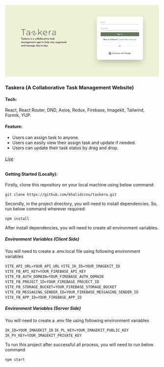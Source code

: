 ![Taskera](./client/public/pv-taskera.png)

### Taskera (A Collaborative Task Management Website)

#### Tech:

<p>React, React Router, DND, Axios, Redux, Firebase, Imagekit, Tailwind, Formik, YUP.</p>

#### Feature:

- Users can assign task to anyone.
- Users can easily view their assign task and update if needed.
- Users can update their task status by drag and drop.

###### [Live](https://taskera.netlify.app)

#### Getting Started (Locally):

<p>Firstly, clone this repository on your local machine using below command:</p>

`git clone https://github.com/khalidccnu/taskera.git`

<p>Secondly, in the project directory, you will need to install dependencies. So, run below command wherever required:</p>

`npm install`

<p>After install dependencies, you will need to create all environment variables.</p>

##### Environment Variables (Client Side)
<p>You will need to create a .env.local file using following environment variables</p>

`VITE_API_URL=YOUR_API_URL`
`VITE_IK_ID=YOUR_IMAGEKIT_ID`
`VITE_FB_API_KEY=YOUR_FIREBASE_API_KEY`
`VITE_FB_AUTH_DOMAIN=YOUR_FIREBASE_AUTH_DOMAIN`
`VITE_FB_PROJECT_ID=YOUR_FIREBASE_PROJECT_ID`
`VITE_FB_STORAGE_BUCKET=YOUR_FIREBASE_STORAGE_BUCKET`
`VITE_FB_MESSAGING_SENDER_ID=YOUR_FIREBASE_MESSAGING_SENDER_ID`
`VITE_FB_APP_ID=YOUR_FIREBASE_APP_ID`

##### Environment Variables (Server Side)
<p>You will need to create a .env file using following environment variables</p>

`IK_ID=YOUR_IMAGEKIT_ID`
`IK_PL_KEY=YOUR_IMAGEKIT_PUBLIC_KEY`
`IK_PV_KEY=YOUR_IMAGEKIT_PRIVATE_KEY`

<p>To run this project after successful all process, you will need to run below command</p>

`npm start`
